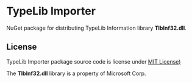 # TypeLib Importer

NuGet package for distributing TypeLib Information library **TlbInf32.dll**. 


## License

TypeLib Importer package source code is license under [MIT License)](LICENSE.txt)

The **TlbInf32.dll** library is a property of Microsoft Corp.